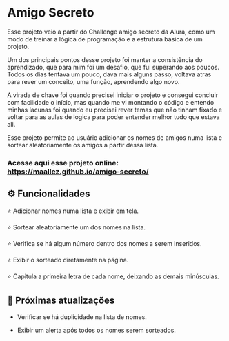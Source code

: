 
# Amigo Secreto

Esse projeto veio a partir do Challenge amigo secreto da Alura, como um modo de treinar a lógica de programação e a estrutura básica de um projeto.

Um dos principais pontos desse projeto foi manter a consistência do aprendizado, que para mim foi um desafio, que fui superando aos poucos.
Todos os dias tentava um pouco, dava mais alguns passo, voltava atras para rever um conceito, uma função, aprendendo algo novo.

A virada de chave foi quando precisei iniciar o projeto e consegui concluir com facilidade o início, mas quando me vi montando o código e entendo minhas
lacunas foi quando eu precisei rever temas que não tinham fixado e voltar para as aulas de logica para poder entender melhor tudo que estava ali.

Esse projeto permite ao usuário adicionar os nomes de amigos numa lista e sortear aleatoriamente os amigos a partir dessa lista.

### Acesse aqui esse projeto online: https://maallez.github.io/amigo-secreto/


## :gear: Funcionalidades

:star: Adicionar nomes numa lista e exibir em tela.

 :star: Sortear aleatoriamente um dos nomes na lista.

 :star: Verifica se há algum número dentro dos nomes a serem inseridos.

 :star: Exibir o sorteado diretamente na página.

 :star: Capitula a primeira letra de cada nome, deixando as demais minúsculas.
 
## :sparkler: Próximas atualizações

- Verificar se há duplicidade na lista de nomes.

- Exibir um alerta após todos os nomes serem sorteados.
